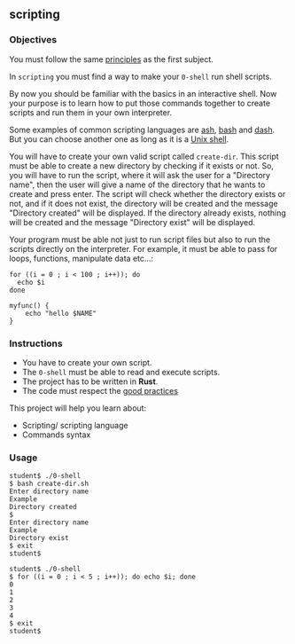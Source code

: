 ## scripting

### Objectives

You must follow the same [principles](https://public.01-edu.org/subjects/0-shell/) as the first subject.

In `scripting` you must find a way to make your `0-shell` run shell scripts.

By now you should be familiar with the basics in an interactive shell. Now your purpose is to learn how to put those commands together to create scripts and run them in your own interpreter.

Some examples of common scripting languages are [ash](https://en.wikipedia.org/wiki/Almquist_shell), [bash](<https://en.wikipedia.org/wiki/Bash_(Unix_shell)>) and [dash](https://wiki.archlinux.org/index.php/Dash). But you can choose another one as long as it is a [Unix shell](https://en.wikipedia.org/wiki/Unix_shell).

You will have to create your own valid script called `create-dir`. This script must be able to create a new directory by checking if it exists or not. So, you will have to run the script, where it will ask the user for a "Directory name", then the user will give a name of the directory that he wants to create and press enter. The script will check whether the directory exists or not, and if it does not exist, the directory will be created and the message "Directory created" will be displayed. If the directory already exists, nothing will be created and the message "Directory exist" will be displayed.

Your program must be able not just to run script files but also to run the scripts directly on the interpreter. For example, it must be able to pass for loops, functions, manipulate data etc...:

```
for ((i = 0 ; i < 100 ; i++)); do
  echo $i
done
```

```
myfunc() {
    echo "hello $NAME"
}
```

### Instructions

- You have to create your own script.
- The `0-shell` must be able to read and execute scripts.
- The project has to be written in **Rust**.
- The code must respect the [good practices](https://public.01-edu.org/subjects/good-practices/)

This project will help you learn about:

- Scripting/ scripting language
- Commands syntax

### Usage

```
student$ ./0-shell
$ bash create-dir.sh
Enter directory name
Example
Directory created
$
Enter directory name
Example
Directory exist
$ exit
student$
```

```
student$ ./0-shell
$ for ((i = 0 ; i < 5 ; i++)); do echo $i; done
0
1
2
3
4
$ exit
student$
```
